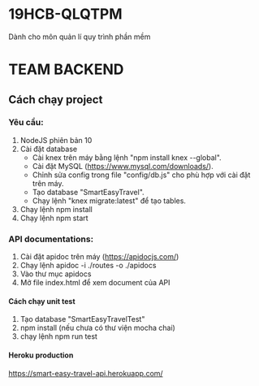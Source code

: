 # **19HCB-QLQTPM**
Dành cho môn quản lí quy trình phần mềm

# **TEAM BACKEND**
## **Cách chạy project**
### **Yêu cầu**:
1. NodeJS phiên bản 10
2. Cài đặt database
    + Cài knex trên máy bằng lệnh "npm install knex --global".
    + Cài đặt MySQL (https://www.mysql.com/downloads/).
    + Chỉnh sửa config trong file "config/db.js" cho phù hợp với cài đặt trên máy.
    + Tạo database "SmartEasyTravel".
    + Chạy lệnh "knex migrate:latest" để tạo tables.
3. Chạy lệnh npm install
4. Chạy lệnh npm start

### API documentations:
1. Cài đặt apidoc trên máy (https://apidocjs.com/)
2. Chạy lệnh apidoc -i ./routes -o ./apidocs
1. Vào thư mục apidocs
2. Mở file index.html để xem document của API

#### Cách chạy unit test
1. Tạo database "SmartEasyTravelTest"
2. npm install (nếu chưa có thư viện mocha chai)
3. chạy lệnh npm run test

#### Heroku production
https://smart-easy-travel-api.herokuapp.com/
